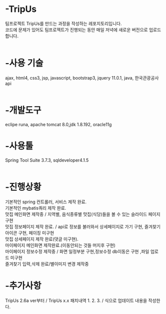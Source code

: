 # -TripUs
팀프로젝트 TripUs를 만드는 과정을 작성하는 레포지토리입니다.<br>
코드에 문제가 있어도 팀프로젝트가 진행되는 동안 매일 저녁에 새로운 버전으로 업로드합니다.
<br>
<br>

# -사용 기술
ajax, html4, css3, jsp, javascript, bootstrap3, jquery 11.0.1, java, 한국관광공사api
<br>
<br>

# -개발도구

eclipe runa, apache tomcat 8.0,jdk 1.8.192, oracle11g


# -사용툴

Spring Tool Suite 3.7.3, sqldeveloper4.1.5
<br>
<br>

# -진행상황

기본적인 spring 컨트롤러, 서비스 제작 완료.<br>
기본적인 mybatis쿼리 제작 완료.<br>
맛집 메인화면 제작중 / 지역별, 음식종류별 맛집(식당)들을 볼 수 있는 슬라이드 페이지 구현<br>
맛집 정보페이지 제작 완료. / api로 정보를 불러와서 상세페이지로 가기 구현, 즐겨찾기 아이콘 구현, 페이징 미구현<br>
맛집 상세페이지 제작 완료(댓글 미구현).<br>
마이페이지 메인화면 제작완료.(이동안되는 것들 머지후 구현)<br>
마이페이지 정보수정 제작중 / 화면 일정부분 구현,정보수정 db이동은 구현 ,파일 업로드 미구현<br>
즐겨찾기 입력,삭제 완료/별이미지 변경 제작중


# -추가사항

TripUs 2.6a ver부터
/
TripUs x.x 패치내역
1.
2.
3.
/
식으로 업데이트 내용을 작성한다.
